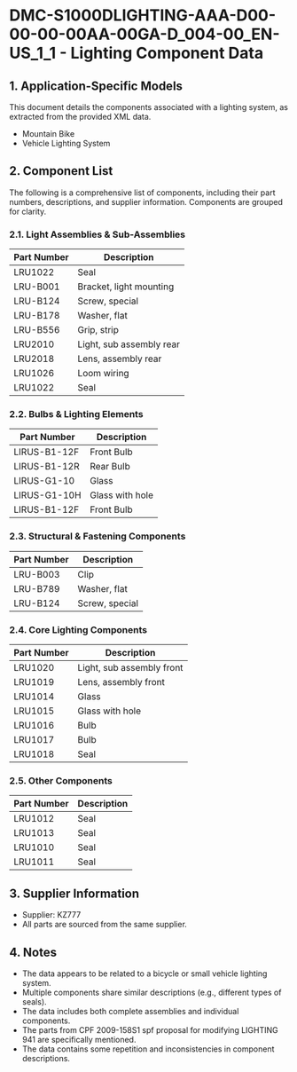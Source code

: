 # DMC-S1000DLIGHTING-AAA-D00-00-00-00AA-00GA-D_004-00_EN-US_1_1 - Lighting Component Data

## 1. Application-Specific Models

This document details the components associated with a lighting system, as extracted from the provided XML data.

* Mountain Bike
* Vehicle Lighting System

## 2. Component List

The following is a comprehensive list of components, including their part numbers, descriptions, and supplier information. Components are grouped for clarity.

### 2.1. Light Assemblies & Sub-Assemblies

| Part Number | Description |
|---|---|
| LRU1022 | Seal |
| LRU-B001 | Bracket, light mounting |
| LRU-B124 | Screw, special |
| LRU-B178 | Washer, flat |
| LRU-B556 | Grip, strip |
| LRU2010 | Light, sub assembly rear |
| LRU2018 | Lens, assembly rear |
| LRU1026 | Loom wiring |
| LRU1022 | Seal |

### 2.2. Bulbs & Lighting Elements

| Part Number | Description |
|---|---|
| LIRUS-B1-12F | Front Bulb |
| LIRUS-B1-12R | Rear Bulb |
| LIRUS-G1-10 | Glass |
| LIRUS-G1-10H | Glass with hole |
| LIRUS-B1-12F | Front Bulb |

### 2.3. Structural & Fastening Components

| Part Number | Description |
|---|---|
| LRU-B003 | Clip |
| LRU-B789 | Washer, flat |
| LRU-B124 | Screw, special |

### 2.4. Core Lighting Components

| Part Number | Description |
|---|---|
| LRU1020 | Light, sub assembly front |
| LRU1019 | Lens, assembly front |
| LRU1014 | Glass |
| LRU1015 | Glass with hole |
| LRU1016 | Bulb |
| LRU1017 | Bulb |
| LRU1018 | Seal |

### 2.5. Other Components

| Part Number | Description |
|---|---|
| LRU1012 | Seal |
| LRU1013 | Seal |
| LRU1010 | Seal |
| LRU1011 | Seal |

## 3. Supplier Information

* Supplier: KZ777
* All parts are sourced from the same supplier.

## 4. Notes

* The data appears to be related to a bicycle or small vehicle lighting system.
* Multiple components share similar descriptions (e.g., different types of seals).
* The data includes both complete assemblies and individual components.
* The parts from CPF 2009-158S1 spf proposal for modifying LIGHTING 941 are specifically mentioned.
* The data contains some repetition and inconsistencies in component descriptions.